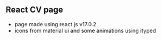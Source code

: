## React CV page

- page made using react js v17.0.2
- icons from material ui and some animations using ityped